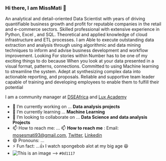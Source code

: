 ### Hi there, I am MissMati 👋

An analytical and detail-oriented Data Scientist with years of driving quantifiable business growth and profit for reputable companies in the retail and
e-commerce sectors. Skilled professional with extensive experience in Python, Excel , and SQL. Theoretical and applied knowledge of cloud infrastructure and ETL processes. I am Able to execute outstanding data extraction and analysis through using algorithmic and data mining techniques to inform and advise business development and workflow improvement.
Looking For stories within Number has to be one of my exciting things to do because When you look at your data presented in a visual format, patterns, connections. 
Committed to using Machine learning to streamline the system. Adept at synthesizing complex data into actionable reporting, and proposals.  Reliable and supportive team leader capable of training and developing employees to enable them to fulfill their potential


I am a community manager at [DSEAfrica](https://twitter.com/DSEAfrica) and  [Lux Academy](https://twitter.com/lux_academy)

- 🔭 I’m currently working on ... **Data analysis projects** 
- 🌱 I’m currently learning ... **Machine Learning** 
- 👯 I’m looking to collaborate on ... **Data Science and data analysis  Projects**
- 📫 How to reach me: ... 📫 **How to reach me** : Email: mosesmati93@gmail.com, [Twitter](https://twitter.com/home), [Linkedin](https://www.linkedin.com/in/hellen-mati-7b476613b/)
- 😄 Pronouns: ...
- ⚡ Fun fact: ...:+1: I watch spongebob alot at my big age :satisfied:
- ![This is an image](https://www.wallpaperflare.com/animation-cartoon-family-spongebob-squarepants-wallpaper-uczsb)
-->
`#0d1117`
